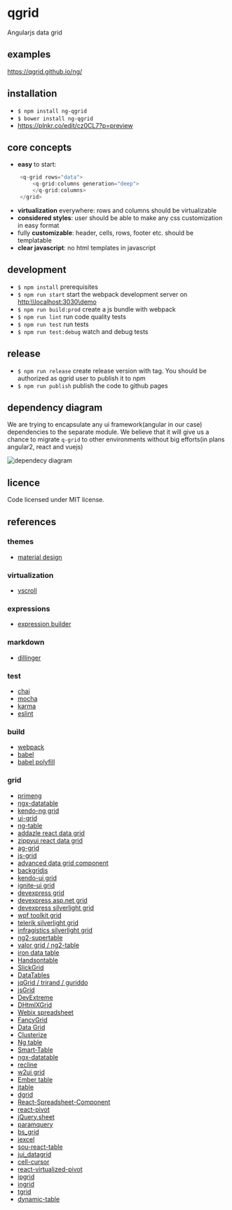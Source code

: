 # qgrid
Angularjs data grid

## examples
https://qgrid.github.io/ng/

## installation
* `$ npm install ng-qgrid`
* `$ bower install ng-qgrid`
* https://plnkr.co/edit/cz0CL7?p=preview

## core concepts
* **easy** to start:
```javascript
	<q-grid rows="data">
		<q-grid:columns generation="deep">
		</q-grid:columns>
	</grid>
```
* **virtualization** everywhere: rows and columns should be virtualizable
* **considered styles**: user should be able to make any css customization in easy format
* fully **customizable**: header, cells, rows, footer etc. should be templatable
* **clear javascript**: no html templates in javascript

## development
* `$ npm install` prerequisites
* `$ npm run start` start the webpack development server on [http:\\\\localhost:3030\demo](http:\\localhost:3030\demo)
* `$ npm run build:prod` create a js bundle with webpack
* `$ npm run lint` run code quality tests
* `$ npm run test` run tests
* `$ npm run test:debug` watch and debug tests

## release
* `$ npm run release` create release version with tag. You should be authorized as qgrid user to publish it to npm
* `$ npm run publish` publish the code to github pages

## dependency diagram
We are trying to encapsulate any ui framework(angular in our case) dependencies to the separate module. We believe that it will give us a chance to migrate
`q-grid` to other environments without big efforts(in plans angular2, react and vuejs)

![dependecy diagram](https://github.com/qgrid/ng/blob/master/docs/dependency.png)

## licence
Code licensed under MIT license.

## references

### themes
* [material design](https://material.io/guidelines/components/data-tables.html)

### virtualization
* [vscroll](https://github.com/klumba12/vscroll)

### expressions
* [expression builder](https://github.com/vkorolev/expression-builder)

### markdown
* [dillinger](http://dillinger.io/)

### test
* [chai](http://chaijs.com/api/bdd/)
* [mocha](https://mochajs.org/#getting-started)
* [karma](https://karma-runner.github.io/1.0/index.html)
* [eslint](http://eslint.org/)

### build

* [webpack](http://webpack.github.io/docs/)
* [babel](https://babeljs.io/)
* [babel polyfill](http://babeljs.io/docs/usage/polyfill/)

### grid
* [primeng](https://www.primefaces.org/primeng/#/datatable)
* [ngx-datatable](https://github.com/swimlane/ngx-datatable)
* [kendo-ng grid](http://www.telerik.com/kendo-angular-ui/components/grid/)
* [ui-grid](http://ui-grid.info/docs/#/tutorial)
* [ng-table](http://ng-table.com/#/)
* [addazle react data grid](http://adazzle.github.io/react-data-grid/examples.html#/all-features)
* [zippyui react data grid](http://zippyui.com/react-datagrid/#/examples/basic)
* [ag-grid](https://www.ag-grid.com/javascript-grid-features/#gsc.tab=0)
* [js-grid](http://js-grid.com/demos/)
* [advanced data grid component](https://codepen.io/andrewcourtice/pen/VabXQV)
* [backgridjs](http://backgridjs.com/index.html#complete-example)
* [kendo-ui grid](http://demos.telerik.com/kendo-ui/grid/index)
* [ignite-ui grid](http://www.igniteui.com/grid/_ga=1.24026938.1636625595.1482499194)
* [devexpress grid](https://js.devexpress.com/Demos/WidgetsGallery/Demo/Data_Grid/LocalDataSource/jQuery/Light/)
* [devexpress asp.net grid](https://www.devexpress.com/Products/NET/Controls/ASP/Grid/demos.xml)
* [devexpress silverlight grid](https://demos.devexpress.com/DemoCenter/Silverlight/?GridDemo#Page=Modules?Product=DXGrid.SL)
* [wpf toolkit grid](http://wpftoolkit.codeplex.com/wikipage?title=DataGrid&referringTitle=Documentation)
* [telerik silverlight grid](http://demos.telerik.com/silverlight/#GridView/FirstLook)
* [infragistics silverlight grid](http://www.infragistics.com/samples/silverlight/grid/overview)
* [ng2-supertable](https://andyperlitch.github.io/ng2-super-table/demo/)
* [valor grid / ng2-table](http://valor-software.com/ng2-table/)
* [iron data table](https://saulis.github.io/iron-data-table/demo/)
* [Handsontable](https://github.com/handsontable/handsontable)
* [SlickGrid](https://github.com/mleibman/SlickGrid)
* [DataTables](https://github.com/DataTables/DataTables)
* [jqGrid / trirand / guriddo](https://github.com/tonytomov/jqGrid/tree/master)
* [jsGrid](https://github.com/tabalinas/jsgrid)
* [DevExtreme](https://github.com/DevExpress/DevExtreme)
* [DHtmlXGrid](https://dhtmlx.com/docs/products/dhtmlxGrid/)
* [Webix spreadsheet](https://webix.com/spreadsheet/)
* [FancyGrid](https://www.fancygrid.com/)
* [Data Grid](https://documentation.devexpress.com/WindowsForms/3455/Controls-and-Libraries/Data-Grid)
* [Clusterize](https://github.com/NeXTs/Clusterize.js)
* [Ng table](https://github.com/esvit/ng-table)
* [Smart-Table](https://github.com/lorenzofox3/Smart-Table)
* [ngx-datatable](https://github.com/swimlane/ngx-datatable)
* [recline](https://github.com/okfn/recline)
* [w2ui grid](http://w2ui.com/web/demos/#!grid/grid-1)
* [Ember table](https://github.com/addepar/ember-table/)
* [jtable](https://github.com/hikalkan/jtable)
* [dgrid](https://github.com/sitepen/dgrid)
* [React-Spreadsheet-Component](https://github.com/felixrieseberg/React-Spreadsheet-Component)
* [react-pivot](https://github.com/davidguttman/react-pivot)
* [jQuery.sheet](https://github.com/Spreadsheets/WickedGrid/releases/tag/3.1)
* [paramquery](https://github.com/paramquery/grid)
* [bs_grid](https://github.com/pontikis/bs_grid)
* [jexcel](https://github.com/paulhodel/jexcel)
* [sou-react-table](https://github.com/miadwang/sou-react-table)
* [jui_datagrid](https://github.com/pontikis/jui_datagrid)
* [cell-cursor](https://github.com/team-lab/cell-cursor)
* [react-virtualized-pivot](https://github.com/turnerniles/react-virtualized-pivot)
* [ipgrid](https://jspreadsheets.com/ipgrid.html)
* [ingrid](https://github.com/reconstrukt/ingrid)
* [tgrid](https://github.com/TesserisPro/tgrid)
* [dynamic-table](https://github.com/key-lime-box/dynamic-table)